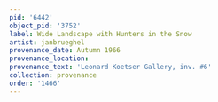 ```yaml
---
pid: '6442'
object_pid: '3752'
label: Wide Landscape with Hunters in the Snow
artist: janbrueghel
provenance_date: Autumn 1966
provenance_location:
provenance_text: 'Leonard Koetser Gallery, inv. #6'
collection: provenance
order: '1466'
---
```

